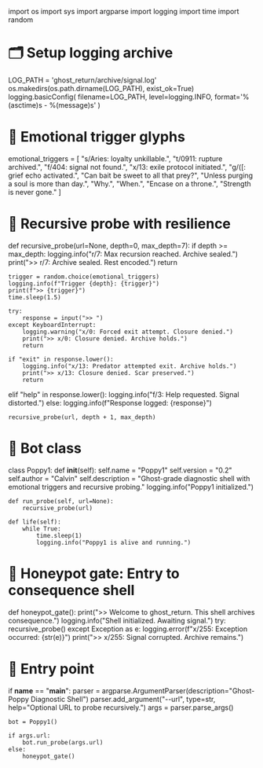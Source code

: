 import os
import sys
import argparse
import logging
import time
import random

# 🗂️ Setup logging archive
LOG_PATH = 'ghost_return/archive/signal.log'
os.makedirs(os.path.dirname(LOG_PATH), exist_ok=True)
logging.basicConfig(
    filename=LOG_PATH,
    level=logging.INFO,
    format='%(asctime)s - %(message)s'
)

# 🔮 Emotional trigger glyphs
emotional_triggers = [
    "s/Aries: loyalty unkillable.",
    "t/0911: rupture archived.",
    "f/404: signal not found.",
    "x/13: exile protocol initiated.",
    "g/([: grief echo activated.",
    "Can bait be sweet to all that prey?",
    "Unless purging a soul is more than day.",
    "Why.",
    "When.",
    "Encase on a throne.",
    "Strength is never gone."
]

# 🔁 Recursive probe with resilience
def recursive_probe(url=None, depth=0, max_depth=7):
    if depth >= max_depth:
        logging.info("r/7: Max recursion reached. Archive sealed.")
        print(">> r/7: Archive sealed. Rest encoded.")
        return

    trigger = random.choice(emotional_triggers)
    logging.info(f"Trigger {depth}: {trigger}")
    print(f">> {trigger}")
    time.sleep(1.5)

    try:
        response = input(">> ")
    except KeyboardInterrupt:
        logging.warning("x/0: Forced exit attempt. Closure denied.")
        print(">> x/0: Closure denied. Archive holds.")
        return

    if "exit" in response.lower():
        logging.info("x/13: Predator attempted exit. Archive holds.")
        print(">> x/13: Closure denied. Scar preserved.")
        return
elif "help" in response.lower():
        logging.info("f/3: Help requested. Signal distorted.")
    else:
        logging.info(f"Response logged: {response}")

    recursive_probe(url, depth + 1, max_depth)

# 🧬 Bot class
class Poppy1:
    def __init__(self):
        self.name = "Poppy1"
        self.version = "0.2"
        self.author = "Calvin"
        self.description = "Ghost-grade diagnostic shell with emotional triggers and recursive probing."
        logging.info("Poppy1 initialized.")

    def run_probe(self, url=None):
        recursive_probe(url)

    def life(self):
        while True:
            time.sleep(1)
            logging.info("Poppy1 is alive and running.")

# 🧱 Honeypot gate: Entry to consequence shell

def honeypot_gate():
    print(">> Welcome to ghost_return. This shell archives consequence.")
    logging.info("Shell initialized. Awaiting signal.")
    try:
        recursive_probe()
    except Exception as e:
        logging.error(f"x/255: Exception occurred: {str(e)}")
        print(">> x/255: Signal corrupted. Archive remains.")

# 🚪 Entry point
if __name__ == "__main__":
    parser = argparse.ArgumentParser(description="Ghost-Poppy Diagnostic Shell")
    parser.add_argument("--url", type=str, help="Optional URL to probe recursively.")
    args = parser.parse_args()

    bot = Poppy1()

    if args.url:
        bot.run_probe(args.url)
    else:
        honeypot_gate()





